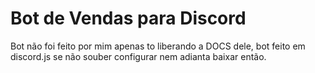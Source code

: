 # Bot de Vendas para Discord

Bot não foi feito por mim apenas to liberando a DOCS dele, bot feito em discord.js
se não souber configurar nem adianta baixar então.

